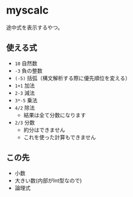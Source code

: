 
# myscalc

途中式を表示するやつ。

## 使える式
- `10` 自然数
- `-3` 負の整数
- `(-5)` 括弧（構文解析する際に優先順位を変える）
- `1+1` 加法
- `2-3` 減法
- `3*-5` 乗法
- `4/2` 除法
	- 結果は全て分数になります
- `2/3` 分数
	- 約分はできません
	- これを使った計算もできません

## この先
- 小数
- 大きい数(内部がInt型なので)
- 論理式
